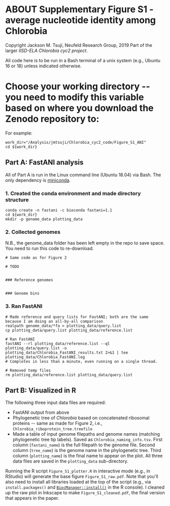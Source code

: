 # ABOUT Supplementary Figure S1 - average nucleotide identity among Chlorobia
Copyright Jackson M. Tsuji, Neufeld Research Group, 2019
Part of the larger *IISD-ELA Chlorobia cyc2 project*.

All code here is to be run in a Bash terminal of a unix system (e.g., Ubuntu 16 or 18) unless indicated otherwise.

# Choose your working directory -- you need to modify this variable based on where you download the Zenodo repository to:
For example:
```
work_dir="/Analysis/jmtsuji/Chlorobia_cyc2_code/Figure_S1_ANI"
cd ${work_dir}
```

## Part A: FastANI analysis
All of Part A is run in the Linux command line (Ubuntu 18.04) via Bash. The only dependency is [miniconda](https://docs.conda.io/en/latest/miniconda.html).

### 1. Created the conda environment and made directory structure
```
conda create -n fastani -c bioconda fastani=1.1
cd ${work_dir}
mkdir -p genome_data plotting_data
```

### 2. Collected genomes
N.B., the genome_data folder has been left empty in the repo to save space. You need to run this code to re-download.
```
# Same code as for Figure 2

# TODO


### Reference genomes


### Genome bins
```

### 3. Ran FastANI
```
# Made reference and query lists for FastANI; both are the same because I am doing an all-by-all comparison
realpath genome_data/*fa > plotting_data/query.list
cp plotting_data/query.list plotting_data/reference.list

# Ran FastANI
fastANI --rl plotting_data/reference.list --ql plotting_data/query.list -o plotting_data/Chlorobia_FastANI_results.txt 2>&1 | tee plotting_data/Chlorobia_FastANI.log
# Completes in less than a minute, even running on a single thread.

# Removed temp files
rm plotting_data/reference.list plotting_data/query.list
```

## Part B: Visualized in R
The following three input data files are required:
- FastANI output from above
- Phylogenetic tree of _Chlorobia_ based on concatenated ribosomal proteins -- same as made for Figure 2, i.e., `Chlorobia_riboprotein_tree.treefile`
- Made a table of input genome filepaths and genome names (matching phylogenetic tree tip labels). Saved as `Chlorobia_naming_info.tsv`. First column (`fastani_name`) is the full filepath to the genome file. Second column (`tree_name`) is the genome name in the phylogenetic tree. Third column (`plotting_name`) is the final name to appear on the plot.
All three data files are saved in the `plotting_data` sub-directory.

Running the R script `Figure_S1_plotter.R` in interactive mode (e.g., in RStudio) will generate the base figure `Figure_S1_raw.pdf`. Note that you'll also need to install all libraries loaded at the top of the script (e.g., via `install.packages()` and [`BiocManager::install()`](https://bioconductor.org/install/) in the R console).
I cleaned up the raw plot in Inkscape to make `Figure_S1_cleaned.pdf`, the final version that appears in the paper.

